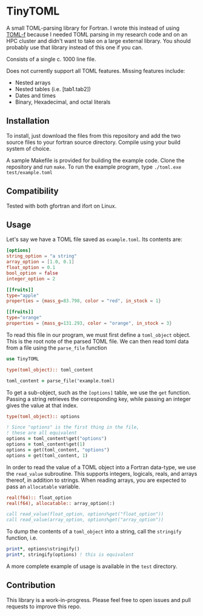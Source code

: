 # TinyTOML

A small TOML-parsing library for Fortran. I wrote this instead of using [TOML-f](https://github.com/toml-f/toml-f) because
I needed TOML parsing in my research code and on an HPC cluster and didn't want to take on a large external library.
You should probably use that library instead of this one if you can.

Consists of a single c. 1000 line file.

Does not currently support all TOML features. Missing features include:
 - Nested arrays
 - Nested tables (i.e. [tab1.tab2])
 - Dates and times
 - Binary, Hexadecimal, and octal literals

## Installation

To install, just download the files from this repository and add the two
source files to your fortran source directory. Compile using your build system of choice.

A sample Makefile is provided for building the example code. Clone the repository and run `make`.
To run the example program, type
`./toml.exe test/example.toml`

## Compatibility

Tested with both gfortran and ifort on Linux.

## Usage

Let's say we have a TOML file saved as `example.toml`. Its contents are:

```toml
[options]
string_option = "a string"
array_option = [1.0, 0.1]
float_option = 0.1
bool_option = false
integer_option = 2

[[fruits]]
type="apple"
properties = {mass_g=83.798, color = "red", in_stock = 1}

[[fruits]]
type="orange"
properties = {mass_g=131.293, color = "orange", in_stock = 3}
```

To read this file in our program, we must first define a `toml_object` object.
This is the root note of the parsed TOML file. We can then read toml data from a
file using the `parse_file` function

```fortran
use TinyTOML

type(toml_object):: toml_content

toml_content = parse_file("example.toml)
```

To get a sub-object, such as the `[options]` table, we use the `get` function.
Passing a string retrieves the corresponding key, while passing an integer gives the value at that index.

```fortran
type(toml_object):: options

! Since "options" is the first thing in the file,
! these are all equivalent
options = toml_content%get("options")
options = toml_content%get(1)
options = get(toml_content, "options")
options = get(toml_content, 1)
```

In order to read the value of a TOML object into a Fortran data-type, we use the `read_value` subroutine.
This supports integers, logicals, reals, and arrays thereof, in addition to strings. When reading arrays,
you are expected to pass an `allocatable` variable.

```fortran
real(f64):: float_option
real(f64), allocatable:: array_option(:)

call read_value(float_option, options%get("float_option"))
call read_value(array_option, options%get("array_option"))
```

To dump the contents of a `toml_object` into a string, call the `stringify` function, i.e.

```fortran
print*, options%stringify()
print*, stringify(options) ! this is equivalent
```

A more complete example of usage is available in the `test` directory.

## Contribution

This library is a work-in-progress. Please feel free to open issues and pull requests to improve this repo.


